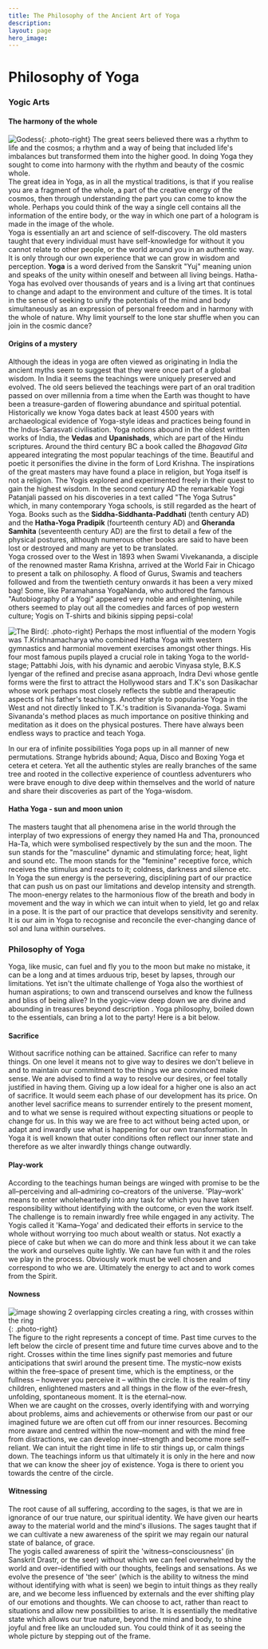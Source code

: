 ```yaml
---
title: The Philosophy of the Ancient Art of Yoga
description:
layout: page
hero_image:
---
```


# Philosophy of Yoga

### Yogic Arts

#### The harmony of the whole

![Godess](https://res.cloudinary.com/shamayoga/image/upload/v1531058325/shamayoga.org.uk/everything-yoga/philosophy/collage.jpg "Godess"){: .photo-right} The great seers believed there was a rhythm to life and the cosmos; a rhythm and a way of being that included life's imbalances but transformed them into the higher good. In doing Yoga they sought to come into harmony with the rhythm and beauty of the cosmic whole.<br>The great idea in Yoga, as in all the mystical traditions, is that if you realise you are a fragment of the whole, a part of the creative energy of the cosmos, then through understanding the part you can come to know the whole. Perhaps you could think of the way a single cell contains all the information of the entire body, or the way in which one part of a hologram is made in the image of the whole.<br>Yoga is essentially an art and science of self-discovery. The old masters taught that every individual must have self-knowledge for without it you cannot relate to other people, or the world around you in an authentic way. It is only through our own experience that we can grow in wisdom and perception. **Yoga** is a word derived from the Sanskrit "Yuj" meaning union and speaks of the unity within oneself and between all living beings. Hatha-Yoga has evolved over thousands of years and is a living art that continues to change and adapt to the environment and culture of the times. It is total in the sense of seeking to unify the potentials of the mind and body simultaneously as an expression of personal freedom and in harmony with the whole of nature. Why limit yourself to the lone star shuffle when you can join in the cosmic dance?

#### Origins of a mystery

Although the ideas in yoga are often viewed as originating in India the ancient myths seem to suggest that they were once part of a global wisdom. In India it seems the teachings were uniquely preserved and evolved. The old seers believed the teachings were part of an oral tradition passed on over millennia from a time when the Earth was thought to have been a treasure-garden of flowering abundance and spiritual potential.<br>Historically we know Yoga dates back at least 4500 years with archaeological evidence of Yoga-style ideas and practices being found in the Indus-Sarasvati civilisation. Yoga notions abound in the oldest written works of India, the **Vedas** and **Upanishads**, which are part of the Hindu scriptures. Around the third century BC a book called the *Bhagavad Gita* appeared integrating the most popular teachings of the time. Beautiful and poetic it personifies the divine in the form of Lord Krishna. The inspirations of the great masters may have found a place in religion, but Yoga itself is not a religion. The Yogis explored and experimented freely in their quest to gain the highest wisdom. In the second century AD the remarkable Yogi Patanjali passed on his discoveries in a text called "The Yoga Sutrus" which, in many contemporary Yoga schools, is still regarded as the heart of Yoga. Books such as the **Siddha-Siddhanta-Paddhati** (tenth century AD) and the **Hatha-Yoga Pradipik** (fourteenth century AD) and **Gheranda Samhita** (seventeenth century AD) are the first to detail a few of the physical postures, although numerous other books are said to have been lost or destroyed and many are yet to be translated.<br>Yoga crossed over to the West in 1893 when Swami Vivekananda, a disciple of the renowned master Rama Krishna, arrived at the World Fair in Chicago to present a talk on philosophy. A flood of Gurus, Swamis and teachers followed and from the twentieth century onwards it has been a very mixed bag! Some, like Paramahansa YogaNanda, who authored the famous "Autobiography of a Yogi" appeared very noble and enlightening, while others seemed to play out all the comedies and farces of pop western culture; Yogis on T-shirts and bikinis sipping pepsi-cola!

![The Bird](https://res.cloudinary.com/shamayoga/image/upload/v1531058397/shamayoga.org.uk/everything-yoga/philosophy/bird.jpg "The Bird"){: .photo-right} Perhaps the most influential of the modern Yogis was T.Krishnamacharya who combined Hatha Yoga with western gymnastics and harmonial movement exercises amongst other things. His four most famous pupils played a crucial role in taking Yoga to the world-stage; Pattabhi Jois, with his dynamic and aerobic Vinyasa style, B.K.S Iyengar of the refined and precise asana approach, Indra Devi whose gentle forms were the first to attract the Hollywood stars and T.K's son Dasikachar whose work perhaps most closely reflects the subtle and therapeutic aspects of his father's teachings. Another style to popularise Yoga in the West and not directly linked to T.K.'s tradition is Sivananda-Yoga. Swami Sivananda's method places as much importance on positive thinking and meditation as it does on the physical postures. There have always been endless ways to practice and teach Yoga.

In our era of infinite possibilities Yoga pops up in all manner of new permutations. Strange hybrids abound; Aqua, Disco and Boxing Yoga et cetera et cetera. Yet all the authentic styles are really branches of the same tree and rooted in the collective experience of countless adventurers who were brave enough to dive deep within themselves and the world of nature and share their discoveries as part of the Yoga-wisdom.

#### Hatha Yoga - sun and moon union

The masters taught that all phenomena arise in the world through the interplay of two expressions of energy they named Ha and Tha, pronounced Ha-Ta, which were symbolised respectively by the sun and the moon. The sun stands for the "masculine" dynamic and stimulating force; heat, light and sound etc. The moon stands for the "feminine" receptive force, which receives the stimulus and reacts to it; coldness, darkness and silence etc.&nbsp;<br>In Yoga the sun energy is the persevering, disciplining part of our practice that can push us on past our limitations and develop intensity and strength. The moon-energy relates to the harmonious flow of the breath and body in movement and the way in which we can intuit when to yield, let go and relax in a pose. It is the part of our practice that develops sensitivity and serenity. It is our aim in Yoga to recognise and reconcile the ever-changing dance of sol and luna within ourselves.

### Philosophy of Yoga

Yoga, like music, can fuel and fly you to the moon but make no mistake, it can be a long and at times arduous trip, beset by lapses, through our limitations. Yet isn't the ultimate challenge of Yoga also the worthiest of human aspirations; to own and transcend ourselves and know the fullness and bliss of being alive? In the yogic–view deep down we are divine and abounding in treasures beyond description . Yoga philosophy, boiled down to the essentials, can bring a lot to the party! Here is a bit below.

#### Sacrifice

Without sacrifice nothing can be attained. Sacrifice can refer to many things. On one level it means not to give way to desires we don't believe in and to maintain our commitment to the things we are convinced make sense. We are advised to find a way to resolve our desires, or feel totally justified in having them. Giving up a low ideal for a higher one is also an act of sacrifice. It would seem each phase of our development has its price. On another level sacrifice means to surrender entirely to the present moment, and to what we sense is required without expecting situations or people to change for us. In this way we are free to act without being acted upon, or adapt and inwardly use what is happening for our own transformation. In Yoga it is well known that outer conditions often reflect our inner state and therefore as we alter inwardly things change outwardly.

#### Play-work

According to the teachings human beings are winged with promise to be the all–perceiving and all–admiring co–creators of the universe. 'Play–work' means to enter wholeheartedly into any task for which you have taken responsibility without identifying with the outcome, or even the work itself. The challenge is to remain inwardly free while engaged in any activity. The Yogis called it 'Kama–Yoga' and dedicated their efforts in service to the whole without worrying too much about wealth or status. Not exactly a piece of cake but when we can do more and think less about it we can take the work and ourselves quite lightly. We can have fun with it and the roles we play in the process. Obviously work must be well chosen and correspond to who we are. Ultimately the energy to act and to work comes from the Spirit.

#### Nowness

![image showing 2 overlapping circles creating a ring, with crosses within the ring](https://res.cloudinary.com/shamayoga/image/upload/v1531058506/shamayoga.org.uk/everything-yoga/philosophy/circle.gif "image showing 2 overlapping circles creating a ring, with crosses within the ring"){: .photo-right}<br>The figure to the right represents a concept of time. Past time curves to the left below the circle of present time and future time curves above and to the right. Crosses within the time lines signify past memories and future anticipations that swirl around the present time. The mystic–now exists within the free–space of present time, which is the emptiness, or the fullness – however you perceive it – within the circle. It is the realm of tiny children, enlightened masters and all things in the flow of the ever–fresh, unfolding, spontaneous moment. It is the eternal–now.<br>When we are caught on the crosses, overly identifying with and worrying about problems, aims and achievements or otherwise from our past or our imagined future we are often cut off from our inner resources. Becoming more aware and centred within the now–moment and with the mind free from distractions, we can develop inner–strength and become more self–reliant. We can intuit the right time in life to stir things up, or calm things down. The teachings inform us that ultimately it is only in the here and now that we can know the sheer joy of existence. Yoga is there to orient you towards the centre of the circle.

#### Witnessing

The root cause of all suffering, according to the sages, is that we are in ignorance of our true nature, our spiritual identity. We have given our hearts away to the material world and the mind's illusions. The sages taught that if we can cultivate a new awareness of the spirit we may regain our natural state of balance, of grace.<br>The yogis called awareness of spirit the 'witness–consciousness' (in Sanskrit Drastr, or the seer) without which we can feel overwhelmed by the world and over–identified with our thoughts, feelings and sensations. As we evolve the presence of 'the seer' (which is the ability to witness the mind without identifying with what is seen) we begin to intuit things as they really are, and we become less influenced by externals and the ever shifting play of our emotions and thoughts. We can choose to act, rather than react to situations and allow new possibilities to arise. It is essentially the meditative state which allows our true nature, beyond the mind and body, to shine joyful and free like an unclouded sun. You could think of it as seeing the whole picture by stepping out of the frame.